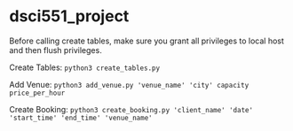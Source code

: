 # dsci551_project

Before calling create tables, make sure you grant all privileges to local host and then flush privileges.

Create Tables: ```python3 create_tables.py```

Add Venue: ```python3 add_venue.py 'venue_name' 'city' capacity price_per_hour```

Create Booking: ```python3 create_booking.py 'client_name' 'date' 'start_time' 'end_time' 'venue_name'```

